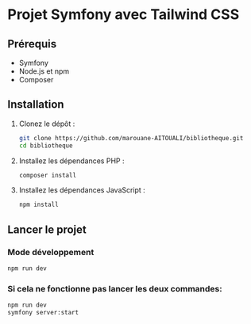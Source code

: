 # Projet Symfony avec Tailwind CSS

## Prérequis

- Symfony
- Node.js et npm
- Composer

## Installation

1. Clonez le dépôt :

    ```bash
    git clone https://github.com/marouane-AITOUALI/bibliotheque.git
    cd bibliotheque
    ```

2. Installez les dépendances PHP :

    ```bash
    composer install
    ```

3. Installez les dépendances JavaScript :

    ```bash
    npm install
    ```

## Lancer le projet

### Mode développement

```bash
npm run dev
 ```
### Si cela ne fonctionne pas lancer les deux commandes:

```bash
npm run dev
symfony server:start


